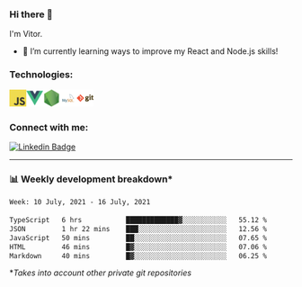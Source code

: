 ### Hi there 👋

I'm Vitor.

- 🌱 I’m currently learning ways to improve my React and Node.js skills!

### Technologies:
<img align="left" alt="Javascript" width="30px" src="https://raw.githubusercontent.com/github/explore/80688e429a7d4ef2fca1e82350fe8e3517d3494d/topics/javascript/javascript.png"/>
<img align="left" alt="VueJs" width="30px" src="https://raw.githubusercontent.com/github/explore/80688e429a7d4ef2fca1e82350fe8e3517d3494d/topics/vue/vue.png"/>
<img align="left" alt="Nodejs" width="30px" src="https://raw.githubusercontent.com/github/explore/80688e429a7d4ef2fca1e82350fe8e3517d3494d/topics/nodejs/nodejs.png" />
<img align="left" alt="Mysql" width="30px" src="https://raw.githubusercontent.com/github/explore/80688e429a7d4ef2fca1e82350fe8e3517d3494d/topics/mysql/mysql.png"/>
<img align="left" alt="Git" width="30px" src="https://raw.githubusercontent.com/github/explore/80688e429a7d4ef2fca1e82350fe8e3517d3494d/topics/git/git.png"/> 

<br /> <br />
### Connect with me:
[![Linkedin Badge](https://img.shields.io/badge/-LinkedIn-blue?style=flat-square&logo=Linkedin&logoColor=white&link=https://www.linkedin.com/in/felipefialho)](https://www.linkedin.com/in/vitorlc)

---

<!-- <p align="center"> <img src="https://komarev.com/ghpvc/?username=vitorlc&label=👀" alt="eitchtee" /> </p> -->
### :bar_chart: Weekly development breakdown*
<!--START_SECTION:waka-->
```text
Week: 10 July, 2021 - 16 July, 2021

TypeScript   6 hrs           █████████████▓░░░░░░░░░░░   55.12 % 
JSON         1 hr 22 mins    ███░░░░░░░░░░░░░░░░░░░░░░   12.56 % 
JavaScript   50 mins         ██░░░░░░░░░░░░░░░░░░░░░░░   07.65 % 
HTML         46 mins         █▓░░░░░░░░░░░░░░░░░░░░░░░   07.06 % 
Markdown     40 mins         █▓░░░░░░░░░░░░░░░░░░░░░░░   06.25 % 
```
<!--END_SECTION:waka-->

**Takes into account other private git repositories*
